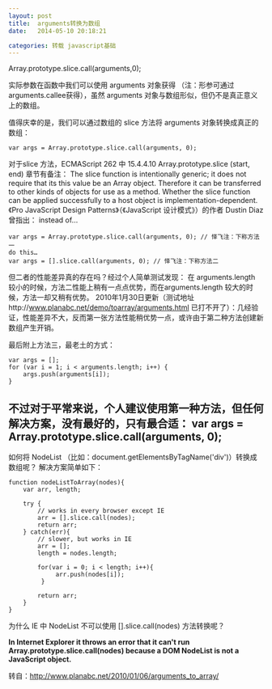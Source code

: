 ```yaml
---
layout: post
title:  arguments转换为数组
date:   2014-05-10 20:18:21

categories: 转载 javascript基础
---
```




Array.prototype.slice.call(arguments,0);



实际参数在函数中我们可以使用 arguments 对象获得 （注：形参可通过 arguments.callee获得），虽然 arguments 对象与数组形似，但仍不是真正意义上的数组。

值得庆幸的是，我们可以通过数组的 slice 方法将 arguments 对象转换成真正的数组：
```
var args = Array.prototype.slice.call(arguments, 0);
```


对于slice 方法，ECMAScript 262 中 15.4.4.10 Array.prototype.slice (start, end) 章节有备注：
The slice function is intentionally generic; it does not require that its this value be an Array object. Therefore it can be transferred to other kinds of objects for use as a method. Whether the slice function can be applied successfully to a host object is implementation-dependent.
《Pro JavaScript Design Patterns》（《JavaScript 设计模式》）的作者 Dustin Diaz 曾指出：
instead of…

```
var args = Array.prototype.slice.call(arguments, 0); // 怿飞注：下称方法一
do this…
var args = [].slice.call(arguments, 0); // 怿飞注：下称方法二
```

但二者的性能差异真的存在吗？经过个人简单测试发现：
在 arguments.length 较小的时候，方法二性能上稍有一点点优势，而在arguments.length 较大的时候，方法一却又稍有优势。
2010年1月30日更新（测试地址http://www.planabc.net/demo/toarray/arguments.html  已打不开了）：几经验证，性能差异不大，反而第一张方法性能稍优势一点，或许由于第二种方法创建新数组产生开销。

最后附上方法三，最老土的方式：

```
var args = [];
for (var i = 1; i < arguments.length; i++) {
    args.push(arguments[i]);
}
```
不过对于平常来说，个人建议使用第一种方法，但任何解决方案，没有最好的，只有最合适：
var args = Array.prototype.slice.call(arguments, 0); 
---
如何将 NodeList （比如：document.getElementsByTagName('div')）转换成数组呢？
解决方案简单如下：

```
function nodeListToArray(nodes){
    var arr, length;

    try {
        // works in every browser except IE
        arr = [].slice.call(nodes);
        return arr;
    } catch(err){
        // slower, but works in IE
        arr = [];
        length = nodes.length;

        for(var i = 0; i < length; i++){
             arr.push(nodes[i]);
         }  

        return arr;
    }
} 
```

为什么 IE 中 NodeList 不可以使用 [].slice.call(nodes) 方法转换呢？

**In Internet Explorer it throws an error that it can't run Array.prototype.slice.call(nodes) because a DOM NodeList is not a JavaScript object.**

转自：http://www.planabc.net/2010/01/06/arguments_to_array/
